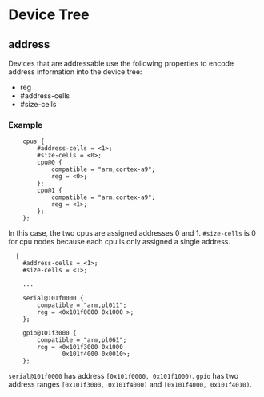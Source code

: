 # Device Tree

## address

Devices that are addressable use the following properties
to encode address information into the device tree:

* reg
* #address-cells
* #size-cells

### Example

```dtb
    cpus {
        #address-cells = <1>;
        #size-cells = <0>;
        cpu@0 {
            compatible = "arm,cortex-a9";
            reg = <0>;
        };
        cpu@1 {
            compatible = "arm,cortex-a9";
            reg = <1>;
        };
    };
```

In this case, the two cpus are assigned addresses 0 and 1.
`#size-cells` is 0 for cpu nodes because each cpu is only
assigned a single address.

```
  {
    #address-cells = <1>;
    #size-cells = <1>;

    ...

    serial@101f0000 {
        compatible = "arm,pl011";
        reg = <0x101f0000 0x1000 >;
    };

    gpio@101f3000 {
        compatible = "arm,pl061";
        reg = <0x101f3000 0x1000
               0x101f4000 0x0010>;
    };
```

`serial@101f0000` has address `[0x101f0000, 0x101f1000)`.
`gpio` has two address ranges `[0x101f3000, 0x101f4000)` and
`[0x101f4000, 0x101f4010)`.